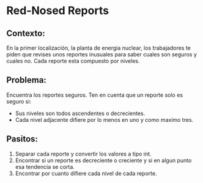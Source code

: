 # Red-Nosed Reports

## Contexto:

En la primer localización, la planta de energia nuclear, los trabajadores te piden que revises unos reportes inusuales para saber cuales son seguros y cuales no.
Cada reporte esta compuesto por niveles.

## Problema:

Encuentra los reportes seguros. Ten en cuenta que un reporte solo es seguro si:

- Sus niveles son todos ascendentes o decrecientes.
- Cada nivel adjacente difiere por lo menos en uno y como maximo tres.

## Pasitos:

1. Separar cada reporte y convertir los valores a tipo int.
2. Encontrar si un reporte es decreciente o creciente y si en algun punto esa tendencia se corta.
3. Encontrar por cuanto difiere cada nivel de cada reporte.
